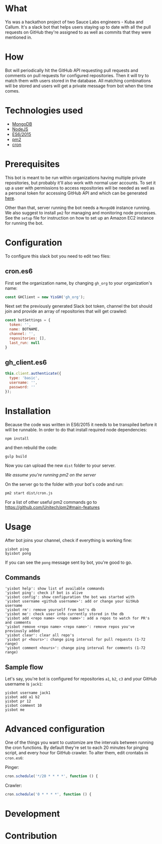 # What

Yis was a hackathon project of two Sauce Labs engineers - Kuba and Callum. 
It's a slack bot that helps users staying up to date with all the pull requests on GitHub they're assigned to as well
as commits that they were mentioned in.

# How

Bot will periodically hit the GitHub API requesting pull requests and comments on pull requests for configured repositories.
Then it will try to match them with users stored in the database. All matching combinations will be stored and users will
get a private message from bot when the time comes.

# Technologies used

* [MongoDB](https://www.mongodb.com/)
* [NodeJS](https://nodejs.org)
* [ES6/2015](https://babeljs.io/)
* [pm2](https://www.npmjs.com/package/pm2)
* [cron](https://www.npmjs.com/package/node-cron)

# Prerequisites

This bot is meant to be run within organizations having multiple private repositories, but probably it'll also work with normal user accounts. To set it up a user with permissions to access repositories will be needed as well as a personal token for accessing GitHub API and which can be generated [here](https://github.com/settings/tokens/new).

Other than that, server running the bot needs a `MongoDB` instance running. We also suggest to install `pm2` for managing and monitoring node processes.
See the `setup` file for instruction on how to set up an Amazon EC2 instance for running the bot.

# Configuration

To configure this slack bot you need to edit two files:

## cron.es6

First set the organization name, by changing `gh_org` to your organization's name:

```javascript
const GHClient = new YisGH('gh_org');
```

Next set the previously generated Slack bot token, channel the bot should join and provide an array of repositories
that will get crawled:

```javascript
const botSettings = {
  token: '',
  name: BOTNAME,
  channel: '',
  repositories: [],
  last_run: null
}
```

## gh_client.es6

```javascript
this.client.authenticate({
  type: 'basic',
  username: '',
  password: ''
});
```

# Installation 

Because the code was written in ES6/2015 it needs to be transpiled before it will be runnable. In order to do that install required node dependencies:

`npm install`

and then rebuild the code:

`gulp build`

Now you can upload the new `dist` folder to your server.

*We assume you're running pm2 on the server*

On the server go to the folder with your bot's code and run:

```
pm2 start dist/cron.js
```

For a list of other useful pm2 commands go to https://github.com/Unitech/pm2#main-features

# Usage

After bot joins your channel, check if everything is working fine:

```
yisbot ping
$yisbot pong
```

If you can see the `pong` message sent by bot, you're good to go.

## Commands

```
'yisbot help': show list of available commands
'yisbot ping': check if bot is alive
'yisbot config': show configuration the bot was started with
'yisbot username <github username>': add or change your GitHub username
'yisbot rm': remove yourself from bot's db
'yisbot me': check user info currently stored in the db
'yisbot add <repo name> <repo name>': add a repos to watch for PR's and comments
'yisbot remove <repo name> <repo name>': remove repos you've previously added
'yisbot clear': clear all repo's
'yisbot pr <hours>': change ping interval for pull requests (1-72 range)
'yisbot comment <hours>': change ping interval for comments (1-72 range)
```

## Sample flow

Let's say, you're bot is configured for repositories `a1`, `b2`, `c3` and your GitHub username is `jack1`:

```
yisbot username jack1
yisbot add a1 b2
yisbot pr 12
yisbot comment 10
yisbot me
```

# Advanced configuration

One of the things you want to customize are the intervals between running the cron functions. 
By default they're set to each 20 minutes for pinging script, and every hour for GitHub crawler.
To alter them, edit crontabs in `cron.es6`:

Pinger:
```javascript
cron.schedule('*/20 * * * *', function () {
```

Crawler:
```javascript
cron.schedule('0 * * * *', function () {
```

# Development

# Contribution